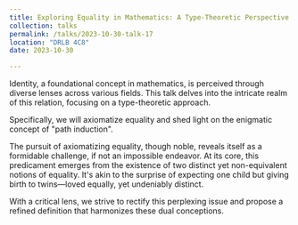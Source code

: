 ```yaml
---
title: Exploring Equality in Mathematics: A Type-Theoretic Perspective - Oualid Merzouga
collection: talks
permalink: /talks/2023-10-30-talk-17
location: "DRLB 4C8"
date: 2023-10-30

---
```


Identity, a foundational concept in mathematics, is perceived through diverse lenses across various fields. This talk delves into the intricate realm of this relation, focusing on a type-theoretic approach. 

Specifically, we will axiomatize equality and shed light on the enigmatic concept of "path induction". 

The pursuit of axiomatizing equality, though noble, reveals itself as a formidable challenge, if not an impossible endeavor. At its core, this predicament emerges from the existence of two distinct yet non-equivalent notions of equality. It's akin to the surprise of expecting one child but giving birth to twins—loved equally, yet undeniably distinct.


With a critical lens, we strive to rectify this perplexing issue and propose a refined definition that harmonizes these dual conceptions.



